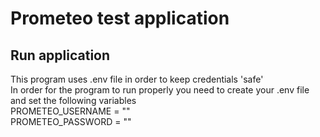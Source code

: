 # Prometeo test application

## Run application
This program uses .env file in order to keep credentials 'safe'
<br>
In order for the program to run properly you need to create your .env file and set the following variables
<br>
PROMETEO_USERNAME = ""
<br>
PROMETEO_PASSWORD = ""